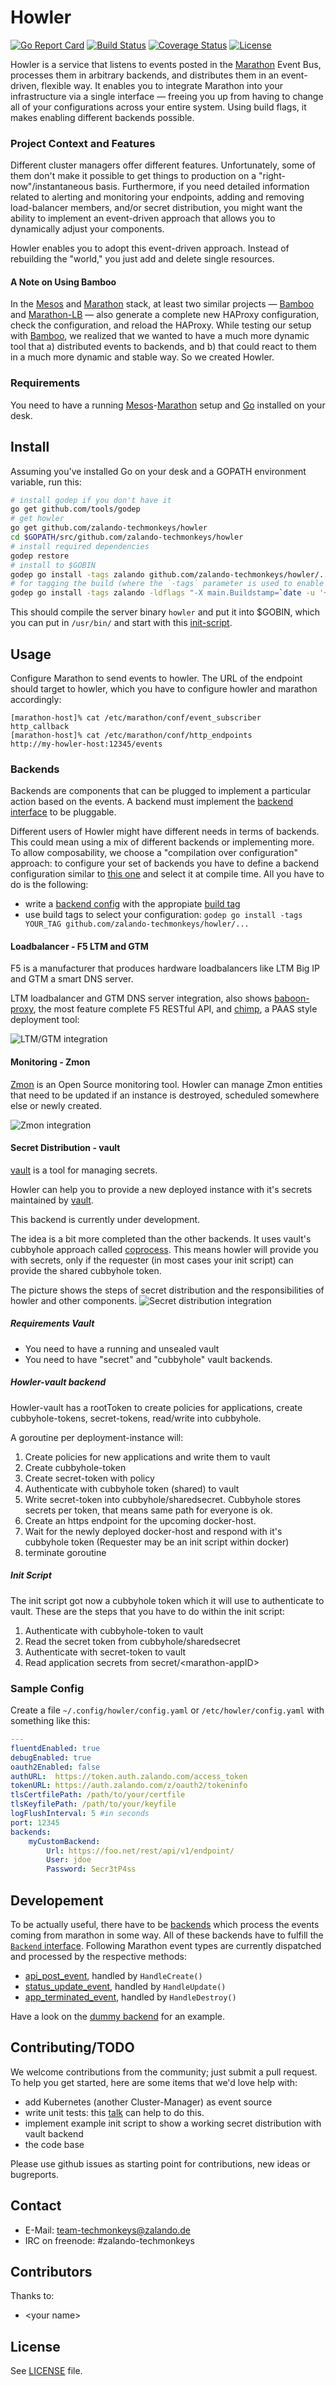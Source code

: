 # Howler

[![Go Report Card](https://goreportcard.com/badge/zalando-techmonkeys/howler)](https://goreportcard.com/report/zalando-techmonkeys/howler)
[![Build Status](https://travis-ci.org/zalando-techmonkeys/howler.svg?branch=master)](https://travis-ci.org/zalando-techmonkeys/howler)
[![Coverage Status](https://coveralls.io/repos/zalando-techmonkeys/howler/badge.svg?branch=master&service=github)](https://coveralls.io/github/zalando-techmonkeys/howler?branch=master)
[![License](http://img.shields.io/badge/license-MIT-yellow.svg?style=flat)](https://raw.githubusercontent.com/zalando-techmonkeys/howler/master/LICENSE)

Howler is a service that listens to events posted in the [Marathon](https://github.com/mesosphere/marathon) Event Bus, processes them in arbitrary backends, and distributes them in an event-driven, flexible way. It enables you to integrate Marathon into your infrastructure via a single interface — freeing you up from having to change all of your configurations across your entire system. Using build flags, it makes enabling different backends possible.

### Project Context and Features
Different cluster managers offer different features. Unfortunately, some of them don't make it possible to get things to production on a "right-now"/instantaneous basis. Furthermore, if you need detailed information related to alerting and monitoring your endpoints, adding and removing load-balancer members, and/or secret distribution, you might want the ability to implement an event-driven approach that allows you to dynamically adjust your components. 

Howler enables you to adopt this event-driven approach. Instead of rebuilding the "world," you just add and delete single resources.

#### A Note on Using Bamboo
In the [Mesos](http://mesos.apache.org/) and [Marathon](https://github.com/mesosphere/marathon) stack, at
least two similar projects — [Bamboo](https://github.com/QubitProducts/bamboo) and [Marathon-LB](https://github.com/mesosphere/marathon-lb) — also generate a complete new HAProxy configuration, check the
configuration, and reload the HAProxy. While testing our setup with [Bamboo](https://github.com/QubitProducts/bamboo), we realized that we wanted to have a much more dynamic tool that a) distributed events to backends, and b) that could react to them in a much more dynamic and stable way. So we created Howler. 

### Requirements

You need to have a running [Mesos](http://mesos.apache.org/)-[Marathon](https://github.com/mesosphere/marathon)
setup and [Go](https://golang.org/) installed on your desk.

## Install

Assuming you've installed Go on your desk and a GOPATH environment variable, run this:

```bash
# install godep if you don't have it
go get github.com/tools/godep
# get howler
go get github.com/zalando-techmonkeys/howler
cd $GOPATH/src/github.com/zalando-techmonkeys/howler
# install required dependencies
godep restore
# install to $GOBIN
godep go install -tags zalando github.com/zalando-techmonkeys/howler/...
# for tagging the build (where the `-tags` parameter is used to enable certain backend sets from [backendconfig](./backendconfig/) ):
godep go install -tags zalando -ldflags "-X main.Buildstamp=`date -u '+%Y-%m-%d_%I:%M:%S%p'` -X main.Githash=`git rev-parse HEAD`" github.com/zalando-techmonkeys/howler/...
```

This should compile the server binary `howler` and put it into $GOBIN, which you can put in `/usr/bin/` and start with this [init-script](howler.init.d).

## Usage

Configure Marathon to send events to howler.
The URL of the endpoint should target to howler, which you have to configure howler and marathon accordingly:

    [marathon-host]% cat /etc/marathon/conf/event_subscriber
    http_callback
    [marathon-host]% cat /etc/marathon/conf/http_endpoints
    http://my-howler-host:12345/events

### Backends
Backends are components that can be plugged to implement a particular action based on the events. A backend must implement the [backend interface](./backend/backend.go) to be pluggable.

Different users of Howler might have different needs in terms of backends. This could mean using a mix of different backends or implementing more. 
To allow composability, we choose a "compilation over configuration" approach: to configure your set of backends you have to define a backend configuration similar to [this one](backendconfig/zalando.go) and select it at compile time. 
All you have to do is the following: 
- write a [backend config](backendconfig/zalando.go) with the appropiate [build tag](https://golang.org/pkg/go/build/)
- use build tags to select your configuration: ```godep go install -tags YOUR_TAG github.com/zalando-techmonkeys/howler/...```


#### Loadbalancer - F5 LTM and GTM
F5 is a manufacturer that produces hardware loadbalancers like LTM Big
IP and GTM a smart DNS server.

LTM loadbalancer and GTM DNS server integration, also
shows
[baboon-proxy](https://github.com/zalando-techmonkeys/baboon-proxy),
the most feature complete F5 RESTful API, and
[chimp](https://github.com/zalando-techmonkeys/chimp), a PAAS
style deployment tool:

![LTM/GTM integration](https://raw.githubusercontent.com/zalando-techmonkeys/howler/master/docs/Loadbalancer_ltm_gtm_integration.png)

#### Monitoring - Zmon
[Zmon](https://github.com/zalando/zmon) is an Open Source monitoring
tool.  Howler can manage Zmon entities that need to be updated if an
instance is destroyed, scheduled somewhere else or newly created.

![Zmon integration](https://raw.githubusercontent.com/zalando-techmonkeys/howler/master/docs/monitoring.png)

#### Secret Distribution - vault
[vault](https://github.com/hashicorp/vault) is a tool for managing
secrets.

Howler can help you to provide a new deployed instance with it's
secrets maintained by [vault](https://github.com/hashicorp/vault).

This backend is currently under development.

The idea is a bit more completed than the other backends. It uses
vault's cubbyhole approach called
[coprocess](https://www.hashicorp.com/blog/vault-cubbyhole-principles.html).
This means howler will provide you with secrets, only if the requester
(in most cases your init script) can provide the shared cubbyhole token.

The picture shows the steps of secret distribution and the
responsibilities of howler and other components.
![Secret distribution integration](https://raw.githubusercontent.com/zalando-techmonkeys/howler/master/docs/secrets-distribution-vault.png)

##### Requirements Vault
- You need to have a running and unsealed vault
- You need to have "secret" and "cubbyhole" vault backends.

##### Howler-vault backend
Howler-vault has a rootToken to create policies for applications,
create cubbyhole-tokens, secret-tokens, read/write into cubbyhole.

A goroutine per deployment-instance will:

1. Create policies for new applications and write them to vault
1. Create cubbyhole-token
1. Create secret-token with policy
1. Authenticate with cubbyhole token (shared) to vault
1. Write secret-token into cubbyhole/sharedsecret. Cubbyhole stores
   secrets per token, that means same path for everyone is ok.
1. Create an https endpoint for the upcoming docker-host.
1. Wait for the newly deployed docker-host and respond with it's
   cubbyhole token (Requester may be an init script within docker)
1. terminate goroutine

##### Init Script
The init script got now a cubbyhole token which it will use to
authenticate to vault. These are the steps that you have to do within
the init script:

1. Authenticate with cubbyhole-token to vault
1. Read the secret token from cubbyhole/sharedsecret
1. Authenticate with secret-token to vault
1. Read application secrets from secret/&lt;marathon-appID&gt;

### Sample Config

Create a file `~/.config/howler/config.yaml` or `/etc/howler/config.yaml` with something like this:

```yaml
---
fluentdEnabled: true
debugEnabled: true
oauth2Enabled: false
authURL:  https://token.auth.zalando.com/access_token
tokenURL: https://auth.zalando.com/z/oauth2/tokeninfo
tlsCertfilePath: /path/to/your/certfile
tlsKeyfilePath: /path/to/your/keyfile
logFlushInterval: 5 #in seconds
port: 12345
backends:
    myCustomBackend:
        Url: https://foo.net/rest/api/v1/endpoint/
        User: jdoe
        Password: Secr3tP4ss
```

## Developement

To be actually useful, there have to be [backends](./backend) which
process the events coming from marathon in some way. All of these
backends have to fulfill the [`Backend` interface](backend/backend.go).
Following Marathon event types are currently dispatched and processed
by the respective methods:

- [api_post_event](http://mesosphere.github.io/marathon/docs/event-bus.html#api-request), handled by `HandleCreate()`
- [status_update_event](http://mesosphere.github.io/marathon/docs/event-bus.html#status-update), handled by `HandleUpdate()`
- [app_terminated_event](https://github.com/mesosphere/marathon/issues/1530), handled by `HandleDestroy()`

Have a look on the [dummy backend](backend/dummy.go) for an example.

## Contributing/TODO

We welcome contributions from the community; just submit a pull
request. To help you get started, here are some items that we'd love
help with:

- add Kubernetes (another Cluster-Manager) as event source
- write unit tests: this [talk](https://speakerdeck.com/mitchellh/advanced-testing-with-go) can help to do this.
- implement example init script to show a working secret distribution
  with vault backend
- the code base

Please use github issues as starting point for contributions, new
ideas or bugreports.

## Contact

* E-Mail: team-techmonkeys@zalando.de
* IRC on freenode: #zalando-techmonkeys

## Contributors

Thanks to:

- &lt;your name&gt;

## License

See [LICENSE](LICENSE) file.
